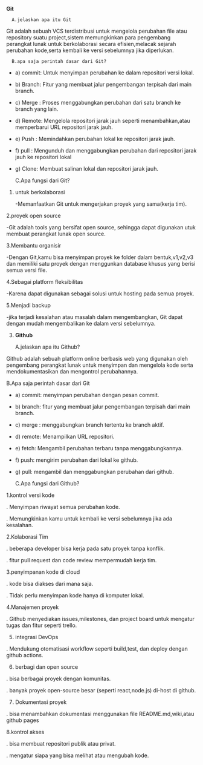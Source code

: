 **Git**

      A.jelaskan apa itu Git 

Git adalah sebuah VCS terdistribusi untuk mengelola perubahan file atau repository suatu project,sistem memungkinkan para pengembang perangkat lunak untuk berkolaborasi secara efisien,melacak sejarah perubahan kode,serta kembali ke versi sebelumnya jika diperlukan.


      B.apa saja perintah dasar dari Git?
      
 
  - a) commit: Untuk menyimpan perubahan ke dalam repositori versi lokal.
  - b) Branch: Fitur yang membuat jalur pengembangan terpisah dari main branch.
  - c) Merge : Proses menggabungkan perubahan dari satu branch ke branch yang lain.
  - d) Remote: Mengelola repositori jarak jauh seperti menambahkan,atau memperbarui 
              URL repositori jarak jauh.         
   - e) Push : Memindahkan perubahan lokal ke repositori jarak jauh.
   - f) pull : Mengunduh dan menggabungkan perubahan dari repositori jarak jauh ke 
            repositori lokal 
   - g) Clone: Membuat salinan lokal dan repositori jarak jauh.
   

       C.Apa fungsi dari Git?

     
1. untuk berkolaborasi

   
   -Memanfaatkan Git untuk mengerjakan proyek yang sama(kerja tim).


2.proyek open source


 -Git adalah tools yang bersifat open source, sehingga dapat digunakan utuk membuat perangkat lunak open source.


3.Membantu organisir 


-Dengan Git,kamu bisa menyimpan proyek ke folder dalam bentuk,v1,v2,v3 dan memiliki satu proyek dengan menggunkan database khusus yang berisi semua versi file.


4.Sebagai platform fleksibilitas 


 -Karena dapat digunakan sebagai solusi untuk hosting pada semua proyek.


5.Menjadi backup 


 -jika terjadi kesalahan atau masalah dalam mengembangkan, Git dapat dengan mudah mengembalikan ke dalam versi sebelumnya.
 

3. **Github**
   

    A.jelaskan apa itu Github?

   
Github adalah sebuah platform online berbasis web yang digunakan oleh pengembang perangkat lunak untuk menyimpan dan mengelola kode serta mendokumentasikan dan mengontrol perubahannya.

   B.Apa saja perintah dasar dari Git
   

- a) commit: menyimpan perubahan dengan pesan commit.
- b) branch: fitur yang membuat jalur pengembangan terpisah dari main branch.
- c) merge : menggabungkan branch tertentu ke branch aktif.
- d) remote: Menampilkan URL repositori.
- e) fetch: Mengambil perubahan terbaru tanpa menggabungkannya.
- f) push: mengirim perubahan dari lokal ke github.
- g) pull: mengambil dan menggabungkan perubahan dari github.


  C.Apa fungsi dari Github?
  

1.kontrol versi kode


  . Menyimpan riwayat semua perubahan kode.

  
  . Memungkinkan kamu untuk kembali ke versi sebelumnya jika ada kesalahan.

  
2.Kolaborasi Tim


  . beberapa developer bisa kerja pada satu proyek tanpa konflik.

  
  . fitur pull request dan code review mempermudah kerja tim.


3.penyimpanan kode di cloud


  . kode bisa diakses dari mana saja.

  
  . Tidak perlu menyimpan kode hanya di komputer lokal.

  
4.Manajemen proyek 


 . Github menyediakan issues,milestones, dan project board untuk mengatur tugas 
  dan fitur seperti trello.

  
5. integrasi DevOps


  . Mendukung otomatisasi workflow seperti build,test, dan deploy dengan github 
   actions.

   
6. berbagi dan open source

   
 . bisa berbagai proyek dengan komunitas.

 
 . banyak proyek open-source besar (seperti react,node.js) di-host di github.

 
7. Dokumentasi proyek

   
 . bisa menambahkan dokumentasi menggunakan file README.md,wiki,atau github pages

 
8.kontrol akses


 . bisa membuat repositori publik atau privat.

 
 . mengatur siapa yang bisa melihat atau mengubah kode.

 

